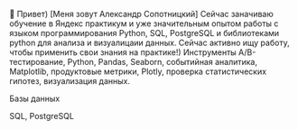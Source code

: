 👋 Привет)
[Меня зовут Александр Сопотницкий]
Cейчас заначиваю обучение в Яндекс практикум и уже  значительным опытом работы с языком программирования Python, SQL, PostgreSQL и библиотеками python для анализа и визуалицаии данных. Сейчас активно ищу работу, чтобы применить свои знания на практике!)
Инструменты
А/В-тестирование, Python, Pandas, Seaborn, событийная аналитика, Matplotlib, продуктовые метрики, Plotly, проверка статистических гипотез, визуализация данных.

Базы данных

SQL, PostgreSQL
